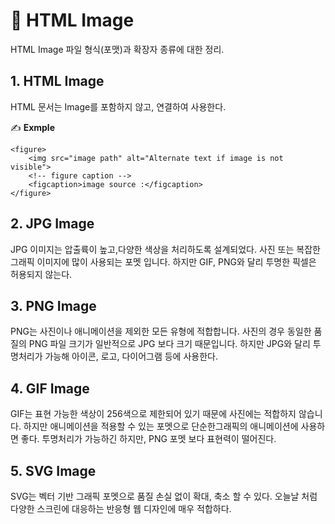 # 📄 HTML Image

HTML Image 파일 형식\(포맷\)과 확장자 종류에 대한 정리.

## 1. HTML Image

HTML 문서는 Image를 포함하지 않고, 연결하여 사용한다.

✍ **Exmple**

```markup
<figure>
    <img src="image path" alt="Alternate text if image is not visible">
    <!-- figure caption -->
    <figcaption>image source :</figcaption>
</figure>
```

## 2. JPG Image 

JPG 이미지는 압출륙이 높고,다양한 색상을 처리하도록 설계되었다. 사진 또는 복잡한 그래픽 이미지에 많이 사용되는 포멧 입니다. 하지만 GIF, PNG와 달리 투명한 픽셀은 허용되지 않는다.



## 3. PNG Image

PNG는 사진이나 애니메이션을 제외한 모든 유형에 적합합니다. 사진의 경우 동일한 품질의 PNG 파일 크기가 일반적으로 JPG 보다 크기 때문입니다. 하지만 JPG와 달리 투명처리가 가능해 아이콘, 로고, 다이어그램 등에 사용한다.

## 4. GIF Image

GIF는 표현 가능한 색상이 256색으로 제한되어 있기 때문에 사진에는 적합하지 않습니다. 하지만 애니메이션을 적용할 수 있는 포멧으로 단순한그래픽의 애니메이션에 사용하면 좋다. 투명처리가 가능하긴 하지만, PNG 포멧 보다 표현력이 떨어진다.

## 5. SVG Image

SVG는 벡터 기반 그래픽 포멧으로 품질 손실 없이 확대, 축소 할 수 있다. 오늘날 처럼 다양한 스크린에 대응하는 반응형 웹 디자인에 매우 적합하다.

